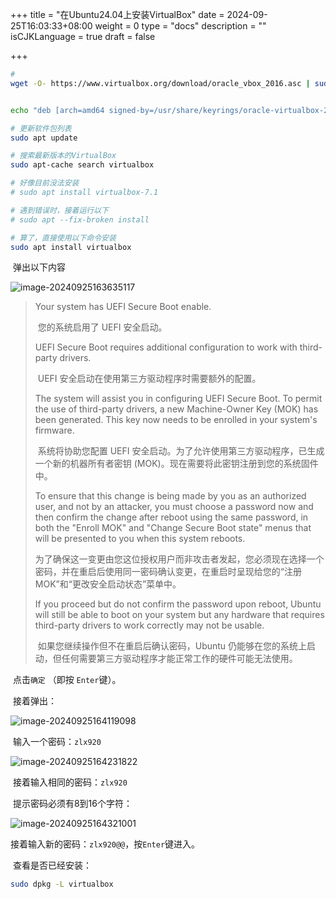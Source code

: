 +++
title = "在Ubuntu24.04上安装VirtualBox"
date = 2024-09-25T16:03:33+08:00
weight = 0
type = "docs"
description = ""
isCJKLanguage = true
draft = false

+++



```sh
# 
wget -O- https://www.virtualbox.org/download/oracle_vbox_2016.asc | sudo gpg --yes --output /usr/share/keyrings/oracle-virtualbox-2016.gpg --dearmor


echo "deb [arch=amd64 signed-by=/usr/share/keyrings/oracle-virtualbox-2016.gpg] http://download.virtualbox.org/virtualbox/debian $(. /etc/os-release && echo "$VERSION_CODENAME") contrib" | sudo tee /etc/apt/sources.list.d/virtualbox.list

# 更新软件包列表
sudo apt update

# 搜索最新版本的VirtualBox
sudo apt-cache search virtualbox

# 好像目前没法安装
# sudo apt install virtualbox-7.1

# 遇到错误时，接着运行以下
# sudo apt --fix-broken install

# 算了，直接使用以下命令安装
sudo apt install virtualbox
```

​	弹出以下内容

![image-20240925163635117](/home/lx/Hugos/tools/content/linux/installVirtualBoxOnUbuntu2404_img/image-20240925163635117.png)

> Your system has UEFI Secure Boot enable.
>
> ​	您的系统启用了 UEFI 安全启动。
>
> UEFI Secure Boot requires additional configuration to work with third-party drivers.  
>
> ​	UEFI 安全启动在使用第三方驱动程序时需要额外的配置。
>
> The system will assist you in configuring UEFI Secure Boot. To permit the use of third-party drivers, a new Machine-Owner Key (MOK)   has been generated. This key now needs to be enrolled in your system's firmware.        
>
> ​	系统将协助您配置 UEFI 安全启动。为了允许使用第三方驱动程序，已生成一个新的机器所有者密钥 (MOK)。现在需要将此密钥注册到您的系统固件中。
>
> To ensure that this change is being made by you as an authorized user, and not by an attacker, you must choose a password now and then confirm the change after reboot using the same password, in both the "Enroll MOK" and "Change Secure Boot state" menus that will be presented to you when this system reboots.         
>
> ​	为了确保这一变更由您这位授权用户而非攻击者发起，您必须现在选择一个密码，并在重启后使用同一密码确认变更，在重启时呈现给您的“注册 MOK”和“更改安全启动状态”菜单中。                                                                                 
>
> If you proceed but do not confirm the password upon reboot, Ubuntu will still be able to boot on your system but any hardware that requires third-party drivers to work correctly may not be usable.  
>
> ​	如果您继续操作但不在重启后确认密码，Ubuntu 仍能够在您的系统上启动，但任何需要第三方驱动程序才能正常工作的硬件可能无法使用。

​	点击`确定` （即按 `Enter`键）。

​	接着弹出：

![image-20240925164119098](/home/lx/Hugos/tools/content/linux/installVirtualBoxOnUbuntu2404_img/image-20240925164119098.png)

​	输入一个密码：`zlx920`

![image-20240925164231822](/home/lx/Hugos/tools/content/linux/installVirtualBoxOnUbuntu2404_img/image-20240925164231822.png)

​	接着输入相同的密码：`zlx920`

​	提示密码必须有8到16个字符：

![image-20240925164321001](/home/lx/Hugos/tools/content/linux/installVirtualBoxOnUbuntu2404_img/image-20240925164321001.png)

​	接着输入新的密码：`zlx920@@`，按`Enter`键进入。

​	查看是否已经安装：

```sh
sudo dpkg -L virtualbox
```